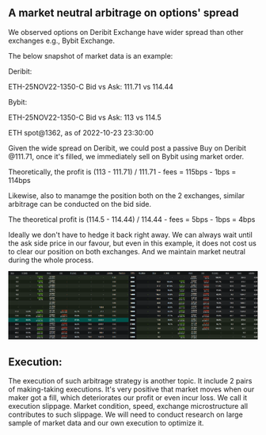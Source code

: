 ## A market neutral arbitrage on options' spread

We observed options on Deribit Exchange have wider spread than other exchanges e.g., Bybit Exchange. 

The below snapshot of market data is an example:

Deribit:

ETH-25NOV22-1350-C Bid vs Ask: 111.71 vs 114.44

Bybit:

ETH-25NOV22-1350-C Bid vs Ask: 113 vs 114.5

ETH spot@1362, as of 2022-10-23 23:30:00

Given the wide spread on Deribit, we could post a passive Buy on Deribit @111.71, once it's filled, we immediately sell on Bybit using market order.

Theoretically, the profit is (113 - 111.71) / 111.71 - fees = 115bps - 1bps = 114bps

Likewise, also to manamge the position both on the 2 exchanges, similar arbitrage can be conducted on the bid side. 

The theoretical profit is (114.5 - 114.44) / 114.44 - fees = 5bps - 1bps = 4bps

Ideally we don't have to hedge it back right away. We can always wait until the ask side price in our favour, but even in this example, it does not cost us to clear our position on both exchanges. And we maintain market neutral during the whole process.


![Happy Christmas](deribit_options.PNG)


## Execution:
The execution of such arbitrage strategy is another topic. It include 2 pairs of making-taking executions. It's very positive that market moves when our maker got a fill, which deteriorates our profit or even incur loss. We call it execution slippage. Market condition, speed, exchange microstructure all contributes to such slippage. We will need to conduct research on large sample of market data and our own execution to optimize it. 


